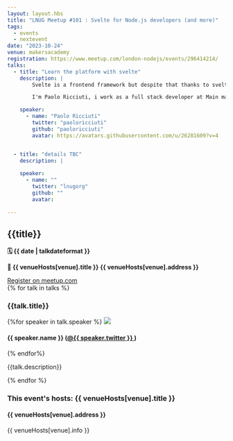 ```yaml
---
layout: layout.hbs
title: "LNUG Meetup #101 : Svelte for Node.js developers (and more)"
tags:
  - events
  - nextevent
date: "2023-10-24"
venue: makersacademy
registration: https://www.meetup.com/london-nodejs/events/296414214/
talks:
  - title: "Learn the platform with svelte"
    description: |
        Svelte is a frontend framework but despite that thanks to svelte-kit and the general philosophy behind svelte it's a great tool to get started in web dev because while learning svelte you can easily learn how the web platform works, and now with svelte-kit you can learn node too!

        I'm Paolo Ricciuti, i work as a full stack developer at Main matter and I'm a svelte lover (and also an official svelte ambassador).

    speaker:
      - name: "Paolo Ricciuti"
        twitter: "paoloricciuti"
        github: "paoloricciuti"
        avatar: https://avatars.githubusercontent.com/u/26281609?v=4


  - title: "details TBC"
    description: |
        
    speaker:
      - name: ""
        twitter: "lnugorg"
        github: ""
        avatar: 
  
---
```


<div class="event-detail">
<h2>{{title}}
</h2>
<p>
<strong>🗓 {{ date  |  talkdateformat }}</strong>
</p>
<p>
<strong>
🏢 {{ venueHosts[venue].title }}
{{ venueHosts[venue].address }}
</strong>
</p>

<div >
<a class="lnug-ticket cta" href="{{registration}}" target="_blank">Register on meetup.com</a>
</div>
<div class="talks">
{% for talk in talks %}
<div class="talk">

<h3>{{talk.title}}
</h3>

{%for speaker in talk.speaker %}
<img src="{{speaker.avatar}}" class="bio-pic"/>

<h4>{{ speaker.name }}
(<a href="https://twitter.com/{{speaker.twitter}}">@{{ speaker.twitter }}
</a>)</h4>
{% endfor%}

{{talk.description}}

</div>
{% endfor %}

</div>

<div class="event-hosts">

### This event's hosts: {{ venueHosts[venue].title }}

#### {{ venueHosts[venue].address }}

{{ venueHosts[venue].info }}

</div>

</div>
